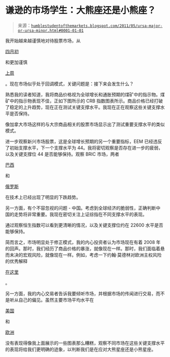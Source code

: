 <!--yml

类别：未分类

日期：2024-05-18 04:20:10

-->

# 谦逊的市场学生：大熊座还是小熊座？

> 来源：[`humblestudentofthemarkets.blogspot.com/2011/05/ursa-major-or-ursa-minor.html#0001-01-01`](https://humblestudentofthemarkets.blogspot.com/2011/05/ursa-major-or-ursa-minor.html#0001-01-01)

我开始越来越谨慎地对待股票市场，从

[四月初](http://humblestudentofthemarkets.blogspot.com/2011/04/getting-ready-to-sell-in-may.html)

和更加谨慎

[上周](http://humblestudentofthemarkets.blogspot.com/2011/05/sell-in-may.html)

。现在市场似乎处于回调模式，关键问题是：接下来会发生什么？

熟悉我的读者知道，我将商品价格视为全球增长和通胀预期的煤矿中的指示物。煤矿中的指示物表现不佳，正如下图所示的 CRB 指数图表所示。商品价格已经打破了稳定的上升趋势，现在正在测试关键支撑水平。我现在正在观察这些关键支撑水平是否保持。

像加拿大市场这样的与大宗商品相关的股票市场显示出了测试重要支撑水平的类似模式。

进一步观察新兴市场股票，这是全球增长预期的另一个重要指标，EEM 已经违反了初始支撑水平，下一个支撑水平为 44。我将密切观察是否存在进一步的疲弱，以及关键支撑位 44 是否能够保持。观察 BRIC 市场，两者

[巴西](http://stockcharts.com/h-sc/ui?s=%24BVSP&p=D&yr=1&mn=0&dy=0&id=p81549877758)

和

[俄罗斯](http://www.bloomberg.com/apps/quote?ticker=INDEXCF:IND)

在技术上已经出现了明显的下跌趋势。

另一方面，有个不容忽视的问题 - 中国。考虑到全球经济的脆弱性，正确判断中国的走势将非常重要。我现在密切关注上证综指在不同支撑水平的表现。

通过观察恒生指数可以看到更清晰的情况，以及关键支撑位约在 22600 水平是否能够保持。

简而言之，市场明显处于修正模式，我的内心投资者认为市场现在有着 2008 年的回声。那时，我们经历了商品价格的暴涨，就像现在一样。那时，我们面临着悬而未决的宏观风险，就像现在一样。例如，考虑一下约翰·莫德林对欧洲主权风险的优秀解释

[在这里](http://www.ritholtz.com/blog/2011/05/kicking-the-can-to-the-end-of-the-road/)

。

另一方面，我的内心交易者告诉我要倾听市场，并根据市场的传闻进行交易，而不是听从自己的偏见。虽然主要市场平均水平在

[美国](http://stockcharts.com/h-sc/ui?s=%24SPX&p=D&yr=1&mn=0&dy=0&id=p25271957504)

和

[欧洲](http://stockcharts.com/h-sc/ui?s=%24STOX50&p=D&yr=1&mn=0&dy=0&id=p31391102495)

没有表现得像我上面展示的一些图表那么糟糕，观察不同市场在这些关键支撑水平的表现将给我们更明确的迹象，以判断我们是在应对大熊星座还是小熊星座。
